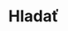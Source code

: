 ---
title: "Hladať"
layout: "search"
outputs:
    - html
    - json
menu:
    main:
        weight: -100
        params: 
            icon: search
---